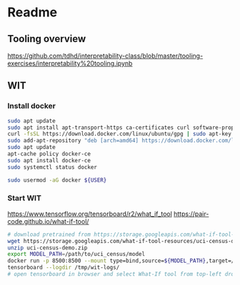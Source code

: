 # Readme

## Tooling overview

https://github.com/tdhd/interpretability-class/blob/master/tooling-exercises/interpretability%20tooling.ipynb

## WIT

### Install docker

```bash
sudo apt update
sudo apt install apt-transport-https ca-certificates curl software-properties-common
curl -fsSL https://download.docker.com/linux/ubuntu/gpg | sudo apt-key add -
sudo add-apt-repository "deb [arch=amd64] https://download.docker.com/linux/ubuntu bionic stable"
sudo apt update
apt-cache policy docker-ce
sudo apt install docker-ce
sudo systemctl status docker

sudo usermod -aG docker ${USER}
```

### Start WIT

https://www.tensorflow.org/tensorboard/r2/what_if_tool
https://pair-code.github.io/what-if-tool/

```bash
# download pretrained from https://storage.googleapis.com/what-if-tool-resources/uci-census-demo/uci-census-demo.zip
wget https://storage.googleapis.com/what-if-tool-resources/uci-census-demo/uci-census-demo.zip
unzip uci-census-demo.zip
export MODEL_PATH=/path/to/uci_census/model
docker run -p 8500:8500 --mount type=bind,source=${MODEL_PATH},target=/models/uci_income -e MODEL_NAME=uci_income -t tensorflow/serving
tensorboard --logdir /tmp/wit-logs/
# open tensorboard in browser and select What-If tool from top-left dropdown
```

